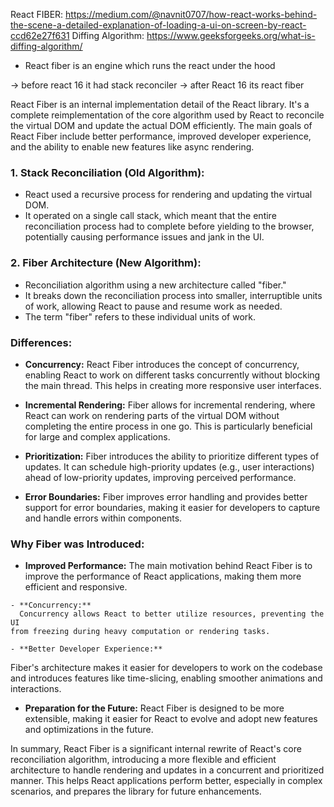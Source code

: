   React FIBER: https://medium.com/@navnit0707/how-react-works-behind-the-scene-a-detailed-explanation-of-loading-a-ui-on-screen-by-react-ccd62e27f631
  Diffing Algorithm: https://www.geeksforgeeks.org/what-is-diffing-algorithm/

- React fiber is an engine which runs the react under the hood

-> before react 16 it had stack reconciler
-> after React 16 its react fiber

React Fiber is an internal implementation detail of the React library. It's a complete reimplementation 
of the core algorithm used by React to reconcile the virtual DOM and update the actual DOM efficiently. 
The main goals of React Fiber include better performance, improved developer experience, and the ability 
to enable new features like async rendering.

### 1. **Stack Reconciliation (Old Algorithm):**
   - React used a recursive process for rendering and updating the virtual DOM.
   - It operated on a single call stack, which meant that the entire reconciliation process had to 
   complete before yielding to the browser, potentially causing performance issues and jank in the UI.

### 2. **Fiber Architecture (New Algorithm):**
   - Reconciliation algorithm using a new architecture called "fiber."
   - It breaks down the reconciliation process into smaller, interruptible units of work, allowing React 
   to pause and resume work as needed.
   - The term "fiber" refers to these individual units of work.

### **Differences:**
   
- **Concurrency:** 
   React Fiber introduces the concept of concurrency, enabling React to work on 
   different tasks concurrently without blocking the main thread. This helps in creating more responsive user interfaces.
   

- **Incremental Rendering:** 
   Fiber allows for incremental rendering, where React can work on 
   rendering parts of the virtual DOM without completing the entire process in one go. This is particularly
    beneficial for large and complex applications.

- **Prioritization:** 
   Fiber introduces the ability to prioritize different types of updates.
    It can schedule high-priority updates (e.g., user interactions) ahead of low-priority updates,
     improving perceived performance.

- **Error Boundaries:** 
   Fiber improves error handling and provides better support for error 
   boundaries, making it easier for developers to capture and handle errors within components.

### **Why Fiber was Introduced:**
   - **Improved Performance:** 
      The main motivation behind React Fiber is to improve the performance
    of React applications, making them more efficient and responsive.
   
    - **Concurrency:** 
      Concurrency allows React to better utilize resources, preventing the UI
    from freezing during heavy computation or rendering tasks.
   
    - **Better Developer Experience:** 
   Fiber's architecture makes it easier for developers 
   to work on the codebase and introduces features like time-slicing, enabling smoother animations and interactions.
   
   - **Preparation for the Future:** 
   React Fiber is designed to be more extensible, making 
   it easier for React to evolve and adopt new features and optimizations in the future.

In summary, React Fiber is a significant internal rewrite of React's core reconciliation 
algorithm, introducing a more flexible and efficient architecture to handle rendering and updates in
 a concurrent and prioritized manner. This helps React applications perform better, especially in 
 complex scenarios, and prepares the library for future enhancements.

